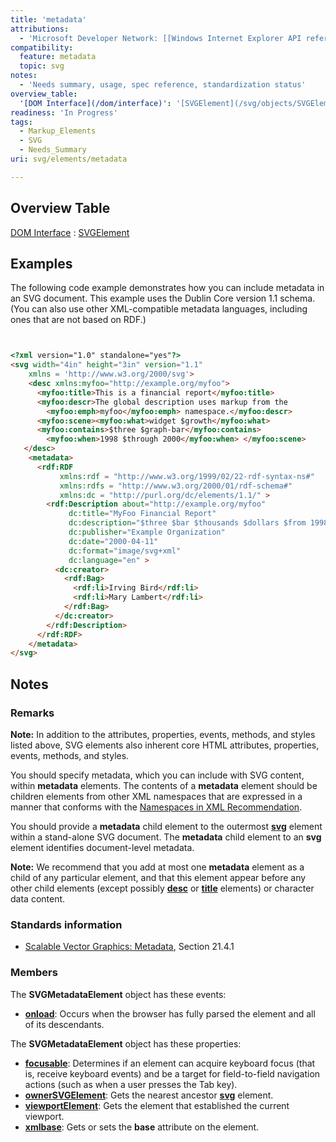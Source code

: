 ```yaml
---
title: 'metadata'
attributions:
  - 'Microsoft Developer Network: [[Windows Internet Explorer API reference](http://msdn.microsoft.com/en-us/library/ie/hh828809%28v=vs.85%29.aspx) Article]'
compatibility:
  feature: metadata
  topic: svg
notes:
  - 'Needs summary, usage, spec reference, standardization status'
overview_table:
  '[DOM Interface](/dom/interface)': '[SVGElement](/svg/objects/SVGElement)'
readiness: 'In Progress'
tags:
  - Markup_Elements
  - SVG
  - Needs_Summary
uri: svg/elements/metadata

---
```

## Overview Table

[DOM Interface](/dom/interface)
:   [SVGElement](/svg/objects/SVGElement)

## Examples

The following code example demonstrates how you can include metadata in an SVG document. This example uses the Dublin Core version 1.1 schema. (You can also use other XML-compatible metadata languages, including ones that are not based on RDF.)

``` html


<?xml version="1.0" standalone="yes"?>
<svg width="4in" height="3in" version="1.1"
    xmlns = 'http://www.w3.org/2000/svg'>
    <desc xmlns:myfoo="http://example.org/myfoo">
      <myfoo:title>This is a financial report</myfoo:title>
      <myfoo:descr>The global description uses markup from the
        <myfoo:emph>myfoo</myfoo:emph> namespace.</myfoo:descr>
      <myfoo:scene><myfoo:what>widget $growth</myfoo:what>
      <myfoo:contains>$three $graph-bar</myfoo:contains>
        <myfoo:when>1998 $through 2000</myfoo:when> </myfoo:scene>
   </desc>
    <metadata>
      <rdf:RDF
           xmlns:rdf = "http://www.w3.org/1999/02/22-rdf-syntax-ns#"
           xmlns:rdfs = "http://www.w3.org/2000/01/rdf-schema#"
           xmlns:dc = "http://purl.org/dc/elements/1.1/" >
        <rdf:Description about="http://example.org/myfoo"
             dc:title="MyFoo Financial Report"
             dc:description="$three $bar $thousands $dollars $from 1998 $through 2000"
             dc:publisher="Example Organization"
             dc:date="2000-04-11"
             dc:format="image/svg+xml"
             dc:language="en" >
          <dc:creator>
            <rdf:Bag>
              <rdf:li>Irving Bird</rdf:li>
              <rdf:li>Mary Lambert</rdf:li>
            </rdf:Bag>
          </dc:creator>
        </rdf:Description>
      </rdf:RDF>
    </metadata>
</svg>
```

</pre>

## Notes

### Remarks

**Note:** In addition to the attributes, properties, events, methods, and styles listed above, SVG elements also inherent core HTML attributes, properties, events, methods, and styles.

You should specify metadata, which you can include with SVG content, within **metadata** elements. The contents of a **metadata** element should be children elements from other XML namespaces that are expressed in a manner that conforms with the [Namespaces in XML Recommendation](http://go.microsoft.com/fwlink/p/?linkid=203781).

You should provide a **metadata** child element to the outermost [**svg**](/svg/elements/svg) element within a stand-alone SVG document. The **metadata** child element to an **svg** element identifies document-level metadata.

**Note:** We recommend that you add at most one **metadata** element as a child of any particular element, and that this element appear before any other child elements (except possibly [**desc**](/svg/elements/desc) or [**title**](/svg/elements/title) elements) or character data content.

### Standards information

-   [Scalable Vector Graphics: Metadata](http://go.microsoft.com/fwlink/p/?linkid=204750), Section 21.4.1

### Members

The **SVGMetadataElement** object has these events:

-   [**onload**](/svg/events/load): Occurs when the browser has fully parsed the element and all of its descendants.

The **SVGMetadataElement** object has these properties:

-   [**focusable**](/svg/properties/focusable): Determines if an element can acquire keyboard focus (that is, receive keyboard events) and be a target for field-to-field navigation actions (such as when a user presses the Tab key).
-   [**ownerSVGElement**](/svg/properties/ownerSVGElement): Gets the nearest ancestor [**svg**](/svg/objects/SVGElement) element.
-   [**viewportElement**](/svg/properties/viewportElement): Gets the element that established the current viewport.
-   [**xmlbase**](/svg/properties/xmlbase): Gets or sets the **base** attribute on the element.
